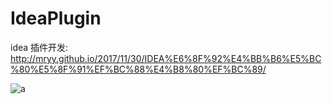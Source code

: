 # IdeaPlugin
idea 插件开发:  http://mryy.github.io/2017/11/30/IDEA%E6%8F%92%E4%BB%B6%E5%BC%80%E5%8F%91%EF%BC%88%E4%B8%80%EF%BC%89/

![a](http://img.blog.csdn.net/20171130223706096?watermark/2/text/aHR0cDovL2Jsb2cuY3Nkbi5uZXQveXkyNTQxMTc0NDA=/font/5a6L5L2T/fontsize/400/fill/I0JBQkFCMA==/dissolve/70/gravity/SouthEast)
